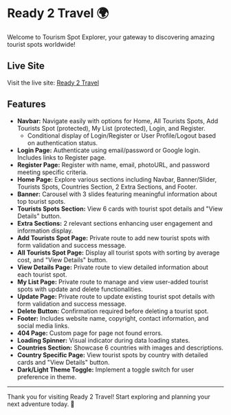 # Ready 2 Travel 🌍

Welcome to Tourism Spot Explorer, your gateway to discovering amazing tourist spots worldwide!


## Live Site

Visit the live site: [Ready 2 Travel](https://ready-to-travel-7d5f6.web.app)

## Features

- **Navbar:** Navigate easily with options for Home, All Tourists Spots, Add Tourists Spot (protected), My List (protected), Login, and Register.
  - Conditional display of Login/Register or User Profile/Logout based on authentication status.
- **Login Page:** Authenticate using email/password or Google login. Includes links to Register page.
- **Register Page:** Register with name, email, photoURL, and password meeting specific criteria.
- **Home Page:** Explore various sections including Navbar, Banner/Slider, Tourists Spots, Countries Section, 2 Extra Sections, and Footer.
- **Banner:** Carousel with 3 slides featuring meaningful information about top tourist spots.
- **Tourists Spots Section:** View 6 cards with tourist spot details and "View Details" button.
- **Extra Sections:** 2 relevant sections enhancing user engagement and information display.
- **Add Tourists Spot Page:** Private route to add new tourist spots with form validation and success message.
- **All Tourists Spot Page:** Display all tourist spots with sorting by average cost, and "View Details" button.
- **View Details Page:** Private route to view detailed information about each tourist spot.
- **My List Page:** Private route to manage and view user-added tourist spots with update and delete functionalities.
- **Update Page:** Private route to update existing tourist spot details with form validation and success message.
- **Delete Button:** Confirmation required before deleting a tourist spot.
- **Footer:** Includes website name, copyright, contact information, and social media links.
- **404 Page:** Custom page for page not found errors.
- **Loading Spinner:** Visual indicator during data loading states.
- **Countries Section:** Showcase 6 countries with images and descriptions.
- **Country Specific Page:** View tourist spots by country with detailed cards and "View Details" button.
- **Dark/Light Theme Toggle:** Implement a toggle switch for user preference in theme.

---

Thank you for visiting Ready 2 Travel! Start exploring and planning your next adventure today. 🌟
